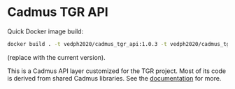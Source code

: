 # Cadmus TGR API

Quick Docker image build:

```bash
docker build . -t vedph2020/cadmus_tgr_api:1.0.3 -t vedph2020/cadmus_tgr_api:latest
```

(replace with the current version).

This is a Cadmus API layer customized for the TGR project. Most of its code is derived from shared Cadmus libraries. See the [documentation](https://github.com/vedph/cadmus_doc/blob/master/api/creating.md) for more.
